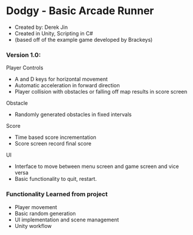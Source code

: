 # Dodgy - Basic Arcade Runner

* Created by: Derek Jin
* Created in Unity, Scripting in C#
* (based off of the example game developed by Brackeys)

### Version 1.0:
Player Controls
* A and D keys for horizontal movement
* Automatic acceleration in forward direction
* Player collision with obstacles or falling off map results in score screen

Obstacle
* Randomly generated obstacles in fixed intervals

Score
* Time based score incrementation
* Score screen record final score

UI
* Interface to move between menu screen and game screen and vice versa
* Basic functionality to quit, restart.



### Functionality Learned from project
* Player movement 
* Basic random generation
* UI implementation and scene management
* Unity workflow

